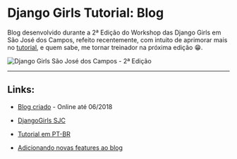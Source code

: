 # Django Girls Tutorial: Blog

Blog desenvolvido durante a 2ª Edição do Workshop das Django Girls em São José dos Campos, refeito recentemente, com intuito de aprimorar mais no [tutorial](https://tutorial.djangogirls.org/en/), e quem sabe, me tornar treinador na próxima edição 😁.

![Django Girls São José dos Campos - 2ª Edição](https://scontent.fsjk1-1.fna.fbcdn.net/v/t31.0-8/18768233_1877402545871276_4069842665809576445_o.jpg?oh=435ca37e71a39c2837e0202319b5caa3&oe=5B3BBE2B)

___

## Links:

* [Blog criado](http://vedderlino.pythonanywhere.com/) - Online até 06/2018

* [DjangoGirls SJC](https://djangogirls.org/saojosedoscampos/)

* [Tutorial em PT-BR](https://tutorial.djangogirls.org/pt/)

* [Adicionando novas features ao blog](https://djangogirls.gitbooks.io/django-girls-tutorial-extensions/content/en/)
